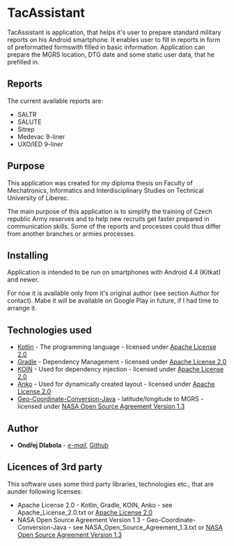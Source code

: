 # TacAssistant

TacAssistant is application, that helps it's user to prepare standard military reports on his Android smartphone. It enables user to fill in reports in form of preformatted formswith filled in basic information. Application can prepare the MGRS location, DTG date and some static user data, that he prefilled in.

## Reports

The current available reports are:
* SALTR
* SALUTE
* Sitrep
* Medevac 9-liner
* UXO/IED 9-liner

## Purpose

This application was created for my diploma thesis on Faculty of Mechatronics, Informatics and Interdisciplinary Studies on Technical University of Liberec.

The main purpose of this application is to simplify the training of Czech republic Army reserves and to help new recruits get faster prepared in communication skills. Some of the reports and processes could thus differ from another branches or armies processes.

## Installing

Application is intended to be run on smartphones with Android 4.4 (Kitkat) and newer.

For now it is available only from it's original author (see section Author for contact). Mabe it will be available on Google Play in future, if I had time to arrange it.

## Technologies used

* [Kotlin](https://kotlinlang.org/) - The programming language - licensed under [Apache License 2.0](https://github.com/JetBrains/kotlin-web-site/blob/master/LICENSE)
* [Gradle](https://gradle.org/) - Dependency Management - licensed under [Apache License 2.0](https://github.com/gradle/gradle/blob/master/LICENSE)
* [KOIN](https://github.com/Ekito/koin) - Used for dependency injection - licensed under [Apache License 2.0](http://www.apache.org/licenses/LICENSE-2.0)
* [Anko](https://github.com/Kotlin/anko) - Used for dynamically created layout - licensed under [Apache License 2.0](https://github.com/Kotlin/anko/blob/master/LICENSE)
* [Geo-Coordinate-Conversion-Java](https://github.com/Berico-Technologies/Geo-Coordinate-Conversion-Java) - latitude/longitude to MGRS  - licensed under [NASA Open Source Agreement Version 1.3](https://github.com/Berico-Technologies/Geo-Coordinate-Conversion-Java/blob/master/NASA_Open_Source_Agreement_1.3.txt)

## Author

* **Ondřej Dlabola** - *[e-mail](mailto:ondrej.dlabola@gmail.com)*, [Github](https://github.com/hombrecz)

## Licences of 3rd party

This software uses some third party libraries, technologies etc., that are aunder following licenses:

* Apache License 2.0 - Kotlin, Gradle, KOIN, Anko - see Apache_License_2.0.txt or [Apache License 2.0](http://www.apache.org/licenses/LICENSE-2.0)
* NASA Open Source Agreement Version 1.3 - Geo-Coordinate-Conversion-Java - see NASA_Open_Source_Agreement_1.3.txt or [NASA Open Source Agreement Version 1.3](https://github.com/Berico-Technologies/Geo-Coordinate-Conversion-Java/blob/master/NASA_Open_Source_Agreement_1.3.txt)